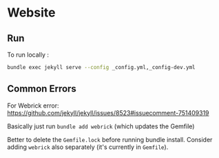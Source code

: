 # Website


## Run 

To run locally :

```bash
bundle exec jekyll serve --config _config.yml,_config-dev.yml
```

## Common Errors

For Webrick error:
https://github.com/jekyll/jekyll/issues/8523#issuecomment-751409319

Basically just run `bundle add webrick` (which updates the Gemfile)

Better to delete the `Gemfile.lock` before running bundle install. Consider adding `webrick` also separately (it's currently in `Gemfile`).
